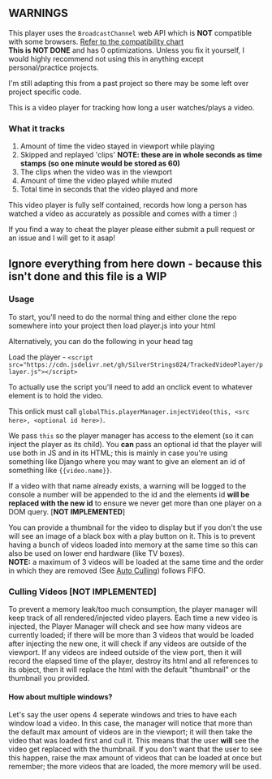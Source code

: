 ## WARNINGS
This player uses the `BroadcastChannel` web API which is **NOT** compatible with some browsers. [Refer to the compatibility chart](https://developer.mozilla.org/en-US/docs/Web/API/Broadcast_Channel_API#browser_compatibility)<br/>
**This is NOT DONE** and has 0 optimizations. Unless you fix it yourself, I would highly recommend not using this in anything except personal/practice projects.


I'm still adapting this from a past project so there may be some left over project specific code.

This is a video player for tracking how long a user watches/plays a video.

### What it tracks
1. Amount of time the video stayed in viewport while playing
2. Skipped and replayed 'clips' **NOTE: these are in whole seconds as time stamps (so one minute would be stored as 60)**
3. The clips when the video was in the viewport
4. Amount of time the video played while muted
5. Total time in seconds that the video played
and more

This video player is fully self contained, records how long a person has watched a video as accurately as possible and comes with a timer :)

If you find a way to cheat the player please either submit a pull request or an issue and I will get to it asap!

## **Ignore everything from here down** - because this isn't done and this file is a WIP
### Usage
To start, you'll need to do the normal thing and either clone the repo somewhere into your project then load player.js into your html

Alternatively, you can do the following in your head tag

Load the player - `<script src="https://cdn.jsdelivr.net/gh/SilverStrings024/TrackedVideoPlayer/player.js"></script>`

To actually use the script you'll need to add an onclick event to whatever element is to hold the video.<br/>


This onlick must call `globalThis.playerManager.injectVideo(this, <src here>, <optional id here>)`.


We pass `this` so the player manager has access to the element (so it can inject the player as its child). You **can** pass an optional id that the player will use both in JS and in its HTML; this is mainly in case you're using something like Django where you may want to give an element an id of something like `{{video.name}}`.


If a video with that name already exists, a warning will be logged to the console a number will be appended to the id and the elements id **will be replaced with the new id** to ensure we never get more than one player on a DOM query. [**NOT IMPLEMENTED**]

You can provide a thumbnail for the video to display but if you don't the use will see an image of a black box with a play button on it. This is to prevent having a bunch of videos loaded into memory at the same time so this can also be used on lower end hardware (like TV boxes).<br/>
**NOTE:** a maximum of 3 videos will be loaded at the same time and the order in which they are removed (See [Auto Culling](#culling-videos)) follows FIFO.


### Culling Videos [**NOT IMPLEMENTED**]
To prevent a memory leak/too much consumption, the player manager will keep track of all rendered/injected video players. Each time a new video is injected, the Player Manager will check and see how many videos are currently loaded; if there will be more than 3 videos that would be loaded after injecting the new one, it will check if any videos are outside of the viewport. If any videos are indeed outside of the view port, then it will record the elapsed time of the player, destroy its html and all references to its object, then it will replace the html with the default "thumbnail" or the thumbnail you provided.<br/>

#### How about multiple windows?
Let's say the user opens 4 seperate windows and tries to have each window load a video.
In this case, the manager will notice that more than the default max amount of videos are in the viewport; it will then take the video that was loaded first and cull it. This means that the user **will** see the video get replaced with the thumbnail.
If you don't want that the user to see this happen, raise the max amount of videos that can be loaded at once but remember; the more videos that are loaded, the more memory will be used.
